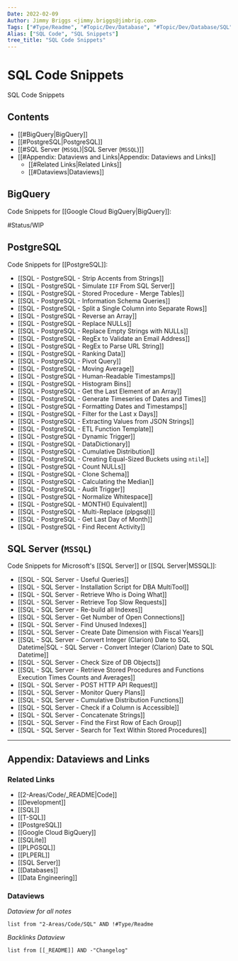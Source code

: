```yaml
---
Date: 2022-02-09
Author: Jimmy Briggs <jimmy.briggs@jimbrig.com>
Tags: ["#Type/Readme", "#Topic/Dev/Database", "#Topic/Dev/Database/SQL", "#Topic/Dev/Database/PostgreSQL", "#Topic/Dev/Database/MSSQL"]
Alias: ["SQL Code", "SQL Snippets"]
tree_title: "SQL Code Snippets"
---
```


<!-- generated by markdown-notes-tree -->

# SQL Code Snippets

<!-- optional markdown-notes-tree directory description starts here -->

SQL Code Snippets

<!-- optional markdown-notes-tree directory description ends here -->

## Contents

- [[#BigQuery|BigQuery]]
- [[#PostgreSQL|PostgreSQL]]
- [[#SQL Server (`MSSQL`)|SQL Server (`MSSQL`)]]
- [[#Appendix: Dataviews and Links|Appendix: Dataviews and Links]]
	- [[#Related Links|Related Links]]
	- [[#Dataviews|Dataviews]]


## BigQuery

Code Snippets for [[Google Cloud BigQuery|BigQuery]]:

#Status/WIP 

## PostgreSQL

Code Snippets for [[PostgreSQL]]:

-   [[SQL - PostgreSQL - Strip Accents from Strings]]
-   [[SQL - PostgreSQL - Simulate `IIF` From SQL Server]]
-   [[SQL - PostgreSQL - Stored Procedure - Merge Tables]]
-   [[SQL - PostgreSQL - Information Schema Queries]]
-   [[SQL - PostgreSQL - Split a Single Column into Separate Rows]]
-   [[SQL - PostgreSQL - Reverse an Array]]
-   [[SQL - PostgreSQL - Replace NULLs]]
-   [[SQL - PostgreSQL - Replace Empty Strings with NULLs]]
-   [[SQL - PostgreSQL - RegEx to Validate an Email Address]]
-   [[SQL - PostgreSQL - RegEx to Parse URL String]]
-   [[SQL - PostgreSQL - Ranking Data]]
-   [[SQL - PostgreSQL - Pivot Query]]
-   [[SQL - PostgreSQL - Moving Average]]
-   [[SQL - PostgreSQL - Human-Readable Timestamps]]
-   [[SQL - PostgreSQL - Histogram Bins]]
-   [[SQL - PostgreSQL - Get the Last Element of an Array]]
-   [[SQL - PostgreSQL - Generate Timeseries of Dates and Times]]
-   [[SQL - PostgreSQL - Formatting Dates and Timestamps]]
-   [[SQL - PostgreSQL - Filter for the Last x Days]]
-   [[SQL - PostgreSQL - Extracting Values from JSON Strings]]
-   [[SQL - PostgreSQL - ETL Function Template]]
-   [[SQL - PostgreSQL - Dynamic Trigger]]
-   [[SQL - PostgreSQL - DataDictionary]]
-   [[SQL - PostgreSQL - Cumulative Distribution]]
-   [[SQL - PostgreSQL - Creating Equal-Sized Buckets using `ntile`]]
-   [[SQL - PostgreSQL - Count NULLs]]
-   [[SQL - PostgreSQL - Clone Schema]]
-   [[SQL - PostgreSQL - Calculating the Median]]
-   [[SQL - PostgreSQL - Audit Trigger]]
-   [[SQL - PostgreSQL - Normalize Whitespace]]
-   [[SQL - PostgreSQL - MONTH() Equivalent]]
-   [[SQL - PostgreSQL - Multi-Replace (plpgsql)]]
-   [[SQL - PostgreSQL - Get Last Day of Month]]
-   [[SQL - PostgreSQL - Find Recent Activity]]

## SQL Server (`MSSQL`)

Code Snippets for Microsoft's [[SQL Server]] or [[SQL Server|MSSQL]]:

-   [[SQL - SQL Server - Useful Queries]]
-   [[SQL - SQL Server - Installation Script for DBA MultiTool]]
-   [[SQL - SQL Server - Retrieve Who is Doing What]]
-   [[SQL - SQL Server - Retrieve Top Slow Requests]]
-   [[SQL - SQL Server - Re-build all Indexes]]
-   [[SQL - SQL Server - Get Number of Open Connections]]
-   [[SQL - SQL Server - Find Unused Indexes]]
-   [[SQL - SQL Server - Create Date Dimension with Fiscal Years]]
-   [[SQL -  SQL Server - Convert Integer (Clarion) Date to SQL Datetime|SQL - SQL Server - Convert Integer (Clarion) Date to SQL Datetime]]
-   [[SQL - SQL Server - Check Size of DB Objects]]
-   [[SQL - SQL Server - Retrieve Stored Procedures and Functions Execution Times Counts and Averages]]
-   [[SQL - SQL Server - POST HTTP API Request]]
-   [[SQL - SQL Server - Monitor Query Plans]]
-   [[SQL - SQL Server - Cumulative Distribution Functions]]
-   [[SQL - SQL Server - Check if a Column is Accessible]]
-   [[SQL - SQL Server - Concatenate Strings]]
-   [[SQL - SQL Server - Find the First Row of Each Group]]
-   [[SQL - SQL Server - Search for Text Within Stored Procedures]]


***

## Appendix: Dataviews and Links

### Related Links

- [[2-Areas/Code/_README|Code]]
- [[Development]]
- [[SQL]]
- [[T-SQL]]
- [[PostgreSQL]]
- [[Google Cloud BigQuery]]
- [[SQLite]]
- [[PLPGSQL]]
- [[PLPERL]]
- [[SQL Server]]
- [[Databases]]
- [[Data Engineering]]

### Dataviews

*Dataview for all notes*

```dataview
list from "2-Areas/Code/SQL" AND !#Type/Readme
```

*Backlinks Dataview*

```dataview
list from [[_README]] AND -"Changelog"
```
